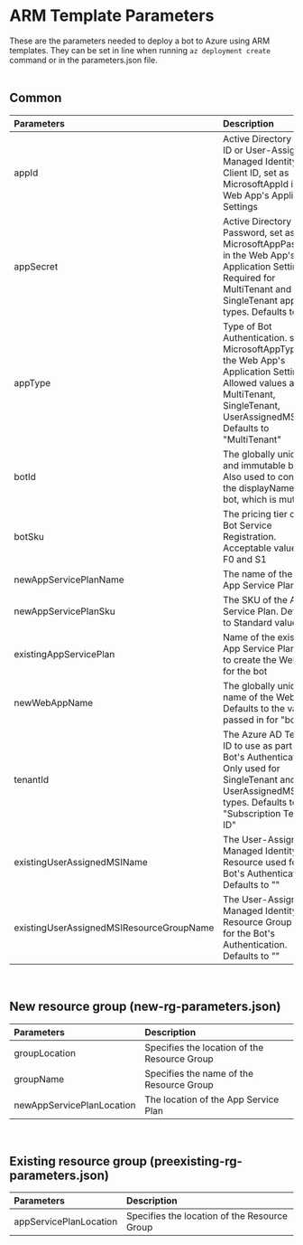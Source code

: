 # ARM Template Parameters

These are the parameters needed to deploy a bot to Azure using ARM templates. They can be set in line when running `az deployment create` command or in the parameters.json file.
<br/>
<br/>

## Common


| Parameters                               | Description                                                                                                                                                                            |
| :--------------------------------------- | :------------------------------------------------------------------------------------------------------------------------------------------------------------------------------------- |
| appId                                    | Active Directory App ID or User-Assigned Managed Identity Client ID, set as MicrosoftAppId in the Web App's Application Settings                                                       |
| appSecret                                | Active Directory App Password, set as MicrosoftAppPassword in the Web App's Application Settings. Required for MultiTenant and SingleTenant app types. Defaults to \"\"                |
| appType                                  | Type of Bot Authentication. set as MicrosoftAppType in the Web App's Application Settings. Allowed values are: MultiTenant, SingleTenant, UserAssignedMSI. Defaults to \"MultiTenant\" |
| botId                                    | The globally unique and immutable bot ID. Also used to configure the displayName of the bot, which is mutable                                                                          |
| botSku                                   | The pricing tier of the Bot Service Registration. Acceptable values are F0 and S1                                                                                                      |
| newAppServicePlanName                    | The name of the new App Service Plan                                                                                                                                                   |
| newAppServicePlanSku                     | The SKU of the App Service Plan. Defaults to Standard values                                                                                                                           |
| existingAppServicePlan                   | Name of the existing App Service Plan used to create the Web App for the bot                                                                                                           |
| newWebAppName                            | The globally unique name of the Web App. Defaults to the value passed in for \"botId\"                                                                                                 |
| tenantId                                 | The Azure AD Tenant ID to use as part of the Bot's Authentication. Only used for SingleTenant and UserAssignedMSI app types. Defaults to \"Subscription Tenant ID\"                    |
| existingUserAssignedMSIName              | The User-Assigned Managed Identity Resource used for the Bot's Authentication. Defaults to \"\"                                                                                        |
| existingUserAssignedMSIResourceGroupName | The User-Assigned Managed Identity Resource Group used for the Bot's Authentication. Defaults to \"\"                                                                                  |

<br/>

## New resource group (new-rg-parameters.json)


| Parameters                | Description                                  |
| :------------------------ | :------------------------------------------- |
| groupLocation             | Specifies the location of the Resource Group |
| groupName                 | Specifies the name of the Resource Group     |
| newAppServicePlanLocation | The location of the App Service Plan         |

<br/>

## Existing resource group (preexisting-rg-parameters.json)


| Parameters             | Description                                  |
| :--------------------- | :------------------------------------------- |
| appServicePlanLocation | Specifies the location of the Resource Group |
                                                                                 
